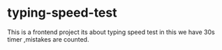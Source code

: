 # typing-speed-test
This is a frontend project its about typing speed test in this we have 30s timer ,mistakes are counted.
